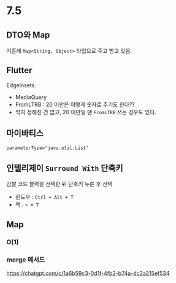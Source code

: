 # 7.5

## DTO와 Map
기존에 `Map<String, Object>` 타입으로 주고 받고 있음.


## Flutter
EdgeInsets.
- MediaQuery
- FromLTRB : 20 미만은 이렇게 숫자로 주기도 한다??
- 딱히 정해진 건 없고, 20 미만일 땐 `FromLTRB` 쓰는 경우도 있다.

## 마이바티스
`parameterType="java.util.List"`


## 인텔리제이 `Surround With` 단축키
감쌀 코드 블럭을 선택한 뒤 단축키 누른 후 선택
- 윈도우 : `Ctrl + Alt + T`
- 맥 : `⌥ ⌘ T`

## Map
### O(1)
### merge 메서드
https://chatgpt.com/c/1a6b59c3-0d1f-4fb2-b74a-dc2a215ef534
